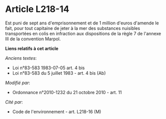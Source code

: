 # Article L218-14

Est puni de sept ans d'emprisonnement et de 1 million d'euros d'amende le fait, pour tout capitaine         de jeter à la mer
des substances nuisibles transportées en colis en infraction aux dispositions de la règle 7 de l'annexe III de la convention
Marpol.

**Liens relatifs à cet article**

_Anciens textes_:

  - Loi n°83-583 1983-07-05 art. 4 bis
  - Loi n°83-583 du 5 juillet 1983 - art. 4 bis (Ab)

_Modifié par_:

  - Ordonnance n°2010-1232 du 21 octobre 2010 - art. 11

_Cité par_:

  - Code de l'environnement - art. L218-16 (M)
